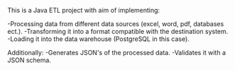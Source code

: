 

This is a Java ETL project with aim of implementing:

-Processing data from different data sources (excel, word, pdf, databases ect.).
-Transforming it into a format compatible with the destination system.
-Loading it into the data warehouse (PostgreSQL in this case).

Additionally:
-Generates JSON's of the processed data.
-Validates it with a JSON schema.

